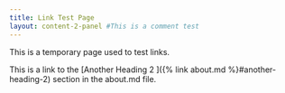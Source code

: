 ```yaml
---
title: Link Test Page
layout: content-2-panel #This is a comment test 
---
```


This is a temporary page used to test links. 

This is a link to the [Another Heading 2 ]({% link about.md %}#another-heading-2) section in the about.md file. 